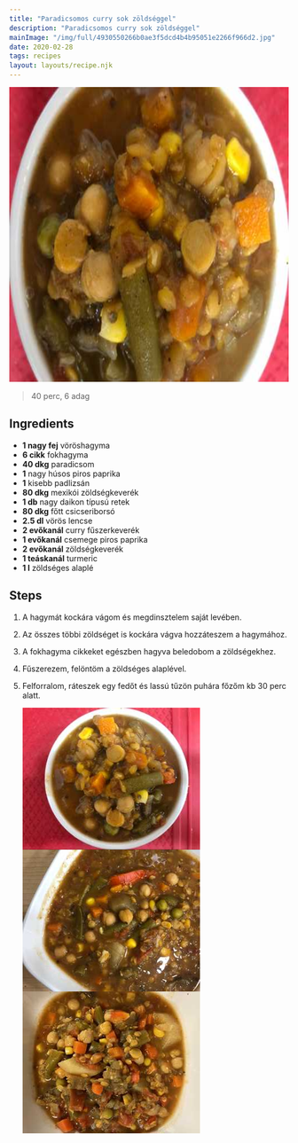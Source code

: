 ```yaml
---
title: "Paradicsomos curry sok zöldséggel"
description: "Paradicsomos curry sok zöldséggel"
mainImage: "/img/full/4930550266b0ae3f5dcd4b4b95051e2266f966d2.jpg"
date: 2020-02-28
tags: recipes
layout: layouts/recipe.njk
---
```

                            
<p align="center"><a href="https://cookpad.com/hu/receptek/11663921-paradicsomos-curry-sok-zoldseggel" rel="Recipe source page"><img width="751" height="532" src="/img/full/4930550266b0ae3f5dcd4b4b95051e2266f966d2.jpg"/></a></p>

> 40 perc, 6 adag 

## Ingredients
* **1 nagy fej** vöröshagyma
* **6 cikk** fokhagyma
* **40 dkg** paradicsom
* **1** nagy húsos piros paprika
* **1** kisebb padlizsán
* **80 dkg** mexikói zöldségkeverék
* **1 db** nagy daikon típusú retek
* **80 dkg** főtt csicseriborsó
* **2.5 dl** vörös lencse
* **2 evőkanál** curry fűszerkeverék
* **1 evőkanál** csemege piros paprika
* **2 evőkanál** zöldségkeverék
* **1 teáskanál** turmeric
* **1 l** zöldséges alaplé

## Steps

1. A hagymát kockára vágom és megdinsztelem saját levében.
 
    <div style="clear: both"/>

2. Az összes többi zöldséget is kockára vágva hozzáteszem a hagymához.
 
    <div style="clear: both"/>

3. A fokhagyma cikkeket egészben hagyva beledobom a zöldségekhez.
 
    <div style="clear: both"/>

4. Fűszerezem, felöntöm a zöldséges alaplével.
 
    <div style="clear: both"/>

5. Felforralom, ráteszek egy fedőt és lassú tűzön puhára főzőm kb 30 perc alatt.
 
    <p><img width="320" height="256" align="left" src="/img/full/3c07398df89cae4875a5328ed423ecc30740843e.jpg"/></p><p><img width="320" height="256" align="left" src="/img/full/798f7108efa95ac148608623a7a3d942a8becba7.jpg"/></p><p><img width="320" height="256" align="left" src="/img/full/b046c6ac6ef6aa6afbccc1fa4bf8a92abbdbe466.jpg"/></p><div style="clear: both"/>

